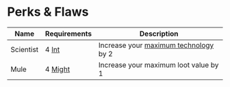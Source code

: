 # Perks & Flaws

| Name      | Requirements            | Description                                           |
|-----------|-------------------------|-------------------------------------------------------|
| Scientist | 4 [Int](/#intelligence) | Increase your [maximum technology](/#technology) by 2 |
| Mule      | 4 [Might](/#might)      | Increase your maximum loot value by 1                 |
